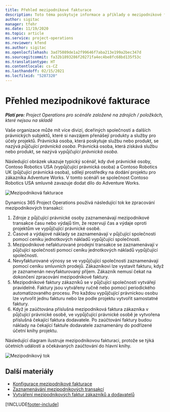 ```yaml
---
title: Přehled mezipodnikové fakturace
description: Toto téma poskytuje informace a příklady o mezipodnikové fakturaci projektů.
author: sigitac
manager: tfehr
ms.date: 11/19/2020
ms.topic: article
ms.service: project-operations
ms.reviewer: kfend
ms.author: sigitac
ms.openlocfilehash: 3ad75089de1a2f99646f7aba213e199a2bec347d
ms.sourcegitcommit: fa32b1893286f20271fa4ec4be8fc68bd135f53c
ms.translationtype: HT
ms.contentlocale: cs-CZ
ms.lasthandoff: 02/15/2021
ms.locfileid: "5287320"
---
```

# <a name="intercompany-invoicing-overview"></a>Přehled mezipodnikové fakturace

_**Platí pro:** Project Operations pro scénáře založené na zdrojích / položkách, které nejsou na skladě_

Vaše organizace může mít více divizí, dceřiných společností a dalších právnických subjektů, které si navzájem přenášejí produkty a služby pro účely projektů. Právnická osoba, která poskytuje službu nebo produkt, se nazývá *půjčující právnická osoba*. Právnická osoba, která získává službu nebo produkt, se nazývá *vypůjčující právnická osoba*.

Následující obrázek ukazuje typický scénář, kdy dvé právnické osoby, Contoso Robotics USA (vypůjčující právnická osoba) a Contoso Robotics UK (půjčující právnická osoba), sdílejí prostředky na dodání projektu pro zákazníka Adventure Works. V tomto scénáři se společnost Contoso Robotics USA smluvně zavazuje dodat dílo do Adventure Works.

![Mezipodniková fakturace](./media/IntercompanyScenario.png) 

Dynamics 365 Project Operations používá následující tok ke zpracování mezipodnikových transakcí:

1. Zdroje z půjčující právnické osoby zaznamenávají mezipodnikové transakce času nebo výdajů tím, že rezervují čas a výdaje oproti projektům ve vypůjčující právnické osobě.
2. Časové a výdajové náklady se zaznamenávají v půjčující společnosti pomocí ceníku jednotkových nákladů vypůjčující společnosti.
3. Mezipodnikové nefakturované prodejní transakce se zaznamenávají v půjčující společnosti pomocí ceníku jednotkových nákladů vypůjčující společnosti.
4. Nevyfakturované výnosy se ve vypůjčující společnosti zaznamenávají pomocí ceníku smluvních prodejů. Zákazníkovi lze vystavit fakturu, když je zaznamenán nevyfakturovaný příjem. Zákazník nemusí čekat na dokončení zpracování mezipodnikové faktury.
5. Mezipodnikové faktury zákazníků se v půjčující společnosti vytvářejí pravidelně. Faktury jsou vytvářeny ručně nebo pomocí periodického automatizovaného procesu. Pro každou vypůjčující právnickou osobu lze vytvořit jednu fakturu nebo lze podle projektu vytvořit samostatné faktury.
6. Když je zaúčtována příslušná mezipodniková faktura zákazníka v půjčující právnické osobě, ve vypůjčující právnické osobě je vytvořena příslušná čekající faktura dodavatele. Po zaúčtování faktury budou náklady na čekající faktuře dodavatele zaznamenány do podřízené účetní knihy projektu.

Následující diagram ilustruje mezipodnikovou fakturaci, protože se týká účetních událostí a očekávaných zaúčtování do hlavní knihy.

![Mezipodnikový tok](./media/IntercompanyFlow.png)

## <a name="additional-resources"></a>Další materiály

- [Konfigurace mezipodnikové fakturace](configure-intercompany-invoicing.md)
- [Zaznamenávání mezipodnikových transakcí](create-intercompany-transactions.md)
- [Vytváření mezipodnikových faktur zákazníků a dodavatelů](create-intercompany-customer-vendor-invoices.md)


[!INCLUDE[footer-include](../includes/footer-banner.md)]